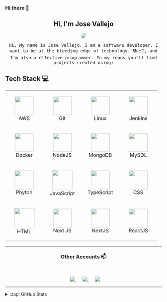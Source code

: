 ### Hi there 👋

<h2 align="center"> Hi, I'm Jose Vallejo <br/> </h2>

<p align="center">
	<img style="border-radius: 50%" src="https://media.giphy.com/media/gh0RRgkTXedvF0pDc0/giphy.gif">
</p>


<p align="center"> <samp>Hi, My name is Jose Vallejo. I am a software developer. I want to be at the bleeding edge of technology. 📚📈🔬, and I'm also a effective programmer. In my repos you'll find projects created using:


## Tech Stack :computer: <br>

<table align="center">
  <tbody>
   <tr>
		<td align="center" width="20%">
			<p><img style="display: block;" height=60px src="https://img.icons8.com/color/48/000000/amazon-web-services.png" />AWS</p>
		</td>
		<td align="center" width="20%">
			<p><img style="display: block;" height=60px src="https://img.icons8.com/ios-glyphs/2x/github-2.png">Git</p>
		</td>
		<td align="center" width="20%">
			<p><img style="display: block;" height=60px src="https://img.icons8.com/color/48/000000/linux.png" />Linux</p>
		</td>
		<td align="center" width="20%">
			<p><img style="display: block;" height=60px src="https://img.icons8.com/color/48/000000/jenkins.png" />Jenkins</p>
		</td>
	</tr>
	<tr>
		<td align="center" width="20%">
			<p><img style="display: block;" height=60px src="https://img.icons8.com/color/48/000000/docker.png"/>Docker</p>
		</td>
		<td align="center" width="20%">
			<p><img style="display: block;" height=60px src="https://img.icons8.com/color/2x/nodejs.png" />NodeJS</p>
		</td>
		<td align="center" width="20%">
			<p><img style="display: block;" height=60px src="https://img.icons8.com/color/48/000000/mongodb.png">MongoDB</p>
		</td>
		<td align="center" width="20%">
			<p><img style="display: block;" height=60px src="https://img.icons8.com/ios-filled/50/000000/mysql-logo.png" />MySQL</p>
		</td>
	</tr>
	<tr>
		<td align="center" width="20%">
			<p><img style="display: block;" height=60px src="https://img.icons8.com/color/2x/python.png" />Phyton</p>
		</td>
		<td align="center" width="20%">
			<p><img style="display: block;" height=65px src="https://img.icons8.com/color/2x/javascript.png" />JavaScript</p>
		</td>
		<td align="center" width="20%">
			<p><img style="display: block;" height=60px src="https://img.icons8.com/color/48/000000/typescript.png"/>TypeScript</a></p>
		</td>
		<td align="center" width="20%">
			<p><img style="display: block;" height=60px src="https://img.icons8.com/color/48/000000/css3.png" />CSS</p>
			</td>
  </tr>
	<tr>
		<td align="center" width="20%">
			<p><img style="display: block;" height=65px src="https://img.icons8.com/color/2x/html-5.png" />HTML</p>
		</td>
		<td align="center" width="20%">
			<p><img style="display: block;" height=60px src="https://upload.wikimedia.org/wikipedia/commons/8/8e/Nextjs-logo.svg">Next JS</p>
		</td>
		<td align="center" width="20%">
			<p><img style="display: block;" height=60px src="https://seeklogo.com/images/N/nestjs-logo-09342F76C0-seeklogo.com.png">NextJS</p>
		</td>
		<td align="center" width="20%">
			<p><img style="display: block;" height=60px src="https://img.icons8.com/ultraviolet/2x/react.png">ReactJS</p>
		</td>
	</tr>
</tbody>
</table>

____



<h3 align="center"> Other Accounts 📫 </h3>
<br />
<p align="center">
	<a href="https://twitter.com/JoseAVallejo12/">
		<img style="margin-left: 10px;" heigrt=60px src="https://img.icons8.com/cute-clipart/64/000000/twitter.png"/>
	</a>
	<a style="margin: 10px;" href="https://web.facebook.com/josealfredo.vallejocontreras.1?_rdc=1&_rdr/">
		<img style="margin-left: 10px;" heigrt=60px src="https://img.icons8.com/cute-clipart/64/000000/facebook.png"/>
	</a>
	<a href="https://www.linkedin.com/in/jose-alfredo-vallejo-contreras-38199480/">
		<img style="margin-left: 10px;" heigrt=60px src="https://img.icons8.com/cute-clipart/64/000000/linkedin.png"/>
	</a>

</p>

____

<details>
  <summary>:zap: GitHub Stats</summary>
  <img align="left" alt="Jose Vallejo's GitHub Stats" src="https://github-readme-stats.vercel.app/api?username=JoseAVallejo12&show_icons=true&hide_border=true" />
  <img src="https://jf-gh-stats.vercel.app/api/top-langs/?username=JoseAVallejo12&layout=compact&hide=java&title_color=3867D6&icon_color=3867D6" alt="GitHub Top Languages" align="top"/>
</details>

<!--
**josevallejo1984/josevallejo1984** is a ✨ _special_ ✨ repository because its `README.md` (this file) appears on your GitHub profile.

Here are some ideas to get you started:

- 🔭 I’m currently working on ...
- 🌱 I’m currently learning ...
- 👯 I’m looking to collaborate on ...
- 🤔 I’m looking for help with ...
- 💬 Ask me about ...
- 📫 How to reach me: ...
- 😄 Pronouns: ...
- ⚡ Fun fact: ...
-->

